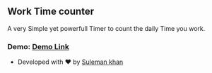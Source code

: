## Work Time counter

A very Simple yet powerfull Timer to count the daily Time you work.

### Demo: [Demo Link](https://work-time-counter.herokuapp.com/)

- Developed with &#x2665; by [Suleman khan](https://www.linkedin.com/in/m-suleman-ibrahim-0a170013b/)
